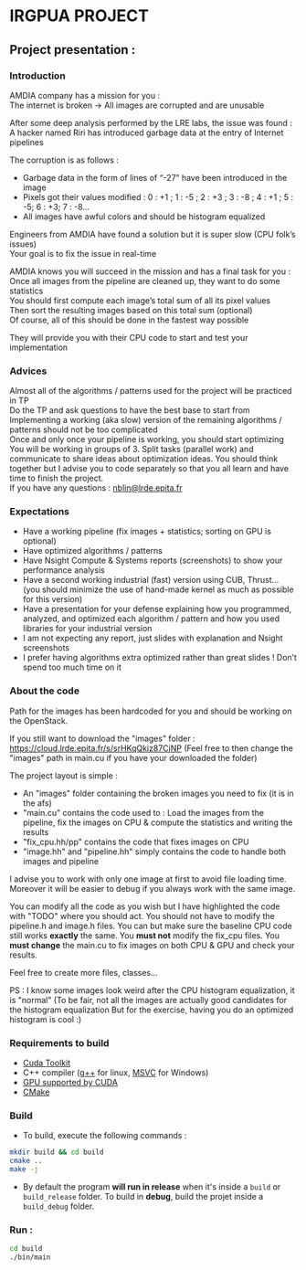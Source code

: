 # IRGPUA PROJECT

## Project presentation :

### Introduction

AMDIA company has a mission for you :</br>
The internet is broken → All images are corrupted and are unusable

After some deep analysis performed by the LRE labs, the issue was found :</br>
A hacker named Riri has introduced garbage data at the entry of Internet pipelines

The corruption is as follows :
* Garbage data in the form of lines of “-27” have been introduced in the image</br>
* Pixels got their values modified : 0 : +1 ; 1 : -5 ; 2 : +3 ; 3 : -8 ; 4 : +1 ; 5 : -5; 6 : +3; 7 : -8…</br>
* All images have awful colors and should be histogram equalized

Engineers from AMDIA have found a solution but it is super slow (CPU folk’s issues)</br>
Your goal is to fix the issue in real-time

AMDIA knows you will succeed in the mission and has a final task for you :</br>
Once all images from the pipeline are cleaned up, they want to do some statistics</br>
You should first compute each image’s total sum of all its pixel values</br>
Then sort the resulting images based on this total sum (optional)</br>
Of course, all of this should be done in the fastest way possible

They will provide you with their CPU code to start and test your implementation

### Advices

Almost all of the algorithms / patterns used for the project will be practiced in TP</br>
Do the TP and ask questions to have the best base to start from</br>
Implementing a working (aka slow) version of the remaining algorithms / patterns should not be too complicated</br>
Once and only once your pipeline is working, you should start optimizing</br>
You will be working in groups of 3. Split tasks (parallel work) and communicate to share ideas about optimization ideas. You should think together but I advise you to code separately so that you all learn and have time to finish the project.</br>
If you have any questions : nblin@lrde.epita.fr

### Expectations

* Have a working pipeline (fix images + statistics; sorting on GPU is optional)
* Have optimized algorithms / patterns
* Have Nsight Compute & Systems reports (screenshots) to show your performance analysis
* Have a second working industrial (fast) version using CUB, Thrust… (you should minimize the use of hand-made kernel as much as possible for this version)
* Have a presentation for your defense explaining how you programmed, analyzed, and optimized each algorithm / pattern and how you used libraries for your industrial version
* I am not expecting any report, just slides with explanation and Nsight screenshots
* I prefer having algorithms extra optimized rather than great slides ! Don’t spend too much time on it

### About the code

Path for the images has been hardcoded for you and should be working on the OpenStack.

If you still want to download the "images" folder : https://cloud.lrde.epita.fr/s/srHKqQkiz87CjNP
(Feel free to then change the "images" path in main.cu if you have your downloaded the folder)

The project layout is simple :
* An "images" folder containing the broken images you need to fix (it is in the afs)
* "main.cu" contains the code used to : Load the images from the pipeline, fix the images on CPU & compute the statistics and writing the results
* "fix_cpu.hh/pp" contains the code that fixes images on CPU
* "image.hh" and "pipeline.hh" simply contains the code to handle both images and pipeline

I advise you to work with only one image at first to avoid file loading time. Moreover it will be easier to debug if you always work with the same image.

You can modify all the code as you wish but I have highlighted the code with "TODO" where you should act.
You should not have to modify the pipeline.h and image.h files. You can but make sure the baseline CPU code still works **exactly** the same.
You **must not** modify the fix_cpu files.
You **must change** the main.cu to fix images on both CPU & GPU and check your results.

Feel free to create more files, classes...

PS : I know some images look weird after the CPU histogram equalization, it is "normal"
(To be fair, not all the images are actually good candidates for the histogram equalization
But for the exercise, having you do an optimized histogram is cool :)

### Requirements to build

* [Cuda Toolkit](https://developer.nvidia.com/cuda-downloads)
* C++ compiler ([g++](https://gcc.gnu.org/) for linux,  [MSVC](https://visualstudio.microsoft.com/downloads/) for Windows)
* [GPU supported by CUDA](https://en.wikipedia.org/wiki/CUDA#GPUs_supported)
* [CMake](https://cmake.org/download/)

### Build

- To build, execute the following commands :

```bash
mkdir build && cd build
cmake ..
make -j
```

* By default the program **will run in release** when it's inside a `build` or `build_release` folder. To build in **debug**, build the projet inside a `build_debug` folder.

### Run :

```bash
cd build
./bin/main
```

